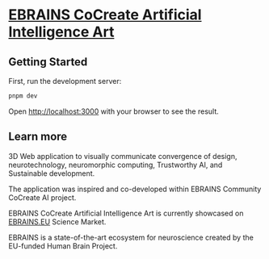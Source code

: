 # [EBRAINS CoCreate Artificial Intelligence Art](https://ebrains.vercel.app)

## Getting Started

First, run the development server:

```bash
pnpm dev
```

Open [http://localhost:3000](http://localhost:3000) with your browser to see the result.

## Learn more

3D Web application to visually communicate convergence of design, neurotechnology, neuromorphic computing, Trustworthy AI, and Sustainable development.

The application was inspired and co-developed within EBRAINS Community CoCreate AI project.

EBRAINS CoCreate Artificial Intelligence Art is currently showcased on [EBRAINS.EU](https://ebrains-community.web.app/_ideas/-MuqsAgs1AnL0PK2RVJF/about) Science Market.

EBRAINS is a state-of-the-art ecosystem for neuroscience created by the EU-funded Human Brain Project.